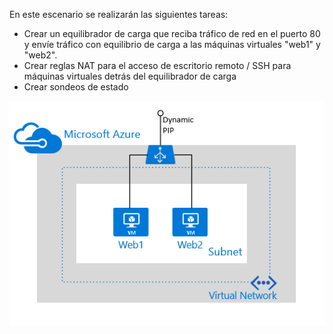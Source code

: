 En este escenario se realizarán las siguientes tareas:

- Crear un equilibrador de carga que reciba tráfico de red en el puerto 80 y envíe tráfico con equilibrio de carga a las máquinas virtuales "web1" y "web2".
- Crear reglas NAT para el acceso de escritorio remoto / SSH para máquinas virtuales detrás del equilibrador de carga
- Crear sondeos de estado

![Escenario del equilibrador de carga](./media/load-balancer-get-started-internet-scenario-include/scenario-classic.png)

<!---HONumber=AcomDC_0224_2016-->